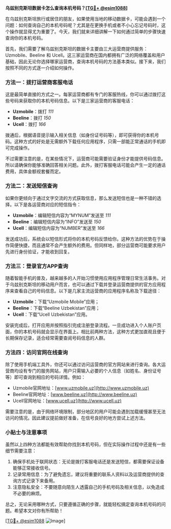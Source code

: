 **乌兹别克斯坦数据卡怎么查询本机号码？[[TG💪+ @esim1088](https://t.me/s/esim1088)]**

在乌兹别克斯坦旅行或居住的朋友，如果使用当地的移动数据卡，可能会遇到一个问题：如何查询自己的本机号码呢？尤其是在更换手机或者不小心忘记号码时，这个操作就显得尤为重要了。今天，我们就来详细讲解一下如何通过简单的步骤快速查询你的本机号码。

首先，我们需要了解乌兹别克斯坦的数据卡主要由三大运营商提供服务：Uzmobile、Beeline 和 Ucell。这三家运营商在国内都拥有广泛的网络覆盖和用户基础，因此无论你选择哪家运营商，查询本机号码的方法基本类似。接下来，我们按照不同的方式逐一介绍如何操作。

### 方法一：拨打运营商客服电话

这是最简单直接的方式之一。每家运营商都有专门的客服热线，你可以通过拨打这些号码来获取你的本机号码信息。以下是三家运营商的客服电话：

- **Uzmobile**：拨打 *111*
- **Beeline**：拨打 *150*
- **Ucell**：拨打 *166*

拨通后，根据语音提示输入相关信息（如身份证号码等），即可获得你的本机号码。这种方式的好处是无需额外下载任何应用程序，只需一部能正常通话的手机即可完成操作。

不过需要注意的是，在某些情况下，运营商可能需要验证身份才能提供号码信息。所以请确保你能够准确回答相关问题。此外，拨打客服电话可能会产生一定的通话费用，具体金额视套餐而定。

### 方法二：发送短信查询

如果你更倾向于通过文字交流的方式获取信息，那么发送短信也是一种不错的选择。以下是各运营商对应的短信指令：

- **Uzmobile**：编辑短信内容为“MYNUM”发送至 *111*
- **Beeline**：编辑短信内容为“INFO”发送至 *150*
- **Ucell**：编辑短信内容为“NUMBER”发送至 *166*

发送成功后，系统会以短信形式将你的本机号码反馈给你。这种方法的优势在于操作简便快捷，而且通常不会产生额外的费用。但同样地，部分运营商可能要求用户先进行身份验证，才能收到回复。

### 方法三：登录官方APP查询

随着智能手机的普及，越来越多的人开始习惯使用应用程序管理日常生活事务。对于乌兹别克斯坦的移动用户而言，也可以通过下载并登录运营商提供的官方应用程序来查看自己的号码信息。以下是几家主流运营商的应用程序名称及下载途径：

- **Uzmobile**：下载“Uzmobile Mobile”应用；
- **Beeline**：下载“Beeline Uzbekistan”应用；
- **Ucell**：下载“Ucell Uzbekistan”应用。

安装完成后，打开应用并按照指引完成注册登录流程。一旦成功进入个人账户页面，你的本机号码就会显示在界面上。相比前两种方法，这种方式更加直观且便于长期保存记录，适合经常需要查阅号码信息的人群。

### 方法四：访问官网在线查询

除了使用手机端工具外，你还可以通过访问运营商的官方网站来进行查询。各大运营商均设有专门的服务网站，用户只需输入必要的个人信息（如姓名、身份证号等）即可查询到相应的号码详情。例如：

- Uzmobile官网地址：[www.uzmobile.uz](http://www.uzmobile.uz)
- Beeline官网地址：[www.beeline.uz](http://www.beeline.uz)
- Ucell官网地址：[www.ucell.uz](http://www.ucell.uz)

需要注意的是，由于网络环境限制，部分地区的用户可能会遇到加载缓慢甚至无法访问的情况。因此建议提前做好准备，在信号良好的地方尝试上述方法。

### 小贴士与注意事项

虽然以上四种方法都能有效帮助你找到本机号码，但在实际操作过程中还是有一些细节需要注意：

1. 确保手机处于联网状态：无论是拨打客服电话还是发送短信，都需要保证设备能够正常接收信号。
2. 记录常用信息：为了避免遗忘，建议将重要的联系人资料以及运营商提供的查询方式记录下来备用。
3. 注意隐私安全：不要随意向陌生人透露自己的手机号码及相关信息，以免造成不必要的麻烦。

总之，无论采用哪种方式，只要遵循正确的步骤，就能轻松搞定查询本机号码的问题。希望本文对你有所帮助！

[[TG💪+ @esim1088](https://t.me/s/esim1088) ![Image](https://i.postimg.cc/4NQfJmqS/Snipaste-2025-05-13-00-14-12.png)]